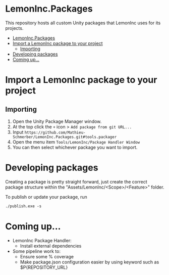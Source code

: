 # LemonInc.Packages

This repository hosts all custom Unity packages that LemonInc uses for its projects.

- [LemonInc.Packages](#lemonincpackages)
- [Import a LemonInc package to your project](#import-a-lemoninc-package-to-your-project)
  - [Importing](#importing)
- [Developing packages](#developing-packages)
- [Coming up...](#coming-up)

# Import a LemonInc package to your project
## Importing

1. Open the Unity Package Manager window.
1. At the top click the `+` icon > `Add package from git URL...`
1. Input `https://github.com/Mathieu-Schmerber/LemonInc.Packages.git#tools.packager`
1. Open the menu item `Tools/LemonInc/Package Handler Window`
1. You can then select whichever package you want to import. 

# Developing packages

Creating a package is pretty straight forward, just create the correct package structure within the "Assets/LemonInc/\<Scope>/\<Feature>" folder.

To publish or update your package, run
``` html
./publish.exe -s
```

# Coming up...

- LemonInc Package Handler:
  - Install external dependencies
- Some pipeline work to:
  - Ensure some % coverage
  - Make package.json configuration easier by using keyword such as $P{REPOSITORY_URL}
